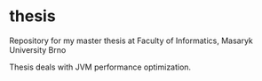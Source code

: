 # thesis

Repository for my master thesis at Faculty of Informatics, Masaryk University Brno

Thesis deals with JVM performance optimization.
